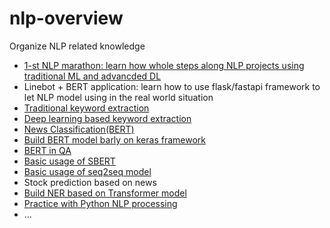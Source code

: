 # nlp-overview
Organize NLP related knowledge
- [1-st NLP marathon: learn how whole steps along NLP projects using traditional ML and advancded DL](https://github.com/AbandonBlue/1-st_NLP)
- Linebot + BERT application: learn how to use flask/fastapi framework to let NLP model using in the real world situation 
- [Traditional keyword extraction](https://github.com/AbandonBlue/nlp-overview/tree/main/keyword-extraction)
- [Deep learning based keyword extraction](https://github.com/AbandonBlue/nlp-overview/tree/main/keyword-extraction)
- [News Classification(BERT)](https://github.com/AbandonBlue/nlp-overview/tree/main/news-classification-bert)
- [Build BERT model barly on keras framework](https://github.com/AbandonBlue/daily-ds/tree/main/model/keras-bert)
- [BERT in QA](https://github.com/AbandonBlue/daily-ds/blob/main/model/bert_text_extraction.ipynb)
- [Basic usage of SBERT](https://github.com/AbandonBlue/nlp-overview/tree/main/sbert)
- [Basic usage of seq2seq model](https://github.com/AbandonBlue/nlp-overview/tree/main/seq2seq)
- Stock prediction based on news
- [Build NER based on Transformer model](https://github.com/AbandonBlue/daily-ds/blob/main/model/keras_NER_transformers.ipynb)
- [Practice with Python NLP processing](https://github.com/AbandonBlue/nlp-overview/tree/main/Practice-with-Python-NLP-processing)
- ...
